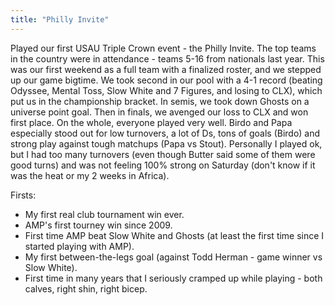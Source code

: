 ```yaml
---
title: "Philly Invite"
---
```


Played our first USAU Triple Crown event - the Philly Invite. The top teams in the country were in attendance - teams 5-16 from nationals last year. This was our first weekend as a full team with a finalized roster, and we stepped up our game bigtime. We took second in our pool with a 4-1 record (beating Odyssee, Mental Toss, Slow White and 7 Figures, and losing to CLX), which put us in the championship bracket. In semis, we took down Ghosts on a universe point goal. Then in finals, we avenged our loss to CLX and won first place. On the whole, everyone played very well. Birdo and Papa especially stood out for low turnovers, a lot of Ds, tons of goals (Birdo) and strong play against tough matchups (Papa vs Stout). Personally I played ok, but I had too many turnovers (even though Butter said some of them were good turns) and was not feeling 100% strong on Saturday (don't know if it was the heat or my 2 weeks in Africa).

Firsts:

- My first real club tournament win ever.
- AMP's first tourney win since 2009.
- First time AMP beat Slow White and Ghosts (at least the first time since I started playing with AMP).
- My first between-the-legs goal (against Todd Herman - game winner vs Slow White).
- First time in many years that I seriously cramped up while playing - both calves, right shin, right bicep.
